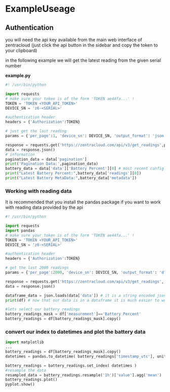 # ExampleUseage

## Authentication

you will need the api key available from the main web interface of zentracloud (just click the api button in the sidebar and copy the token to your clipboard)

in the following example we will get the latest reading from the given serial number 

**example.py**
```python
#! /usr/bin/python

import requests
# make sure your token is of the form 'TOKEN ae44fa...' !
TOKEN = 'TOKEN <YOUR_API_TOKEN>'
DEVICE_SN = 'z6-<SERIAL>'

#authentication header
headers = {'Authorization':TOKEN}

# just get the last reading
params = {'per_page':1, 'device_sn': DEVICE_SN, 'output_format': 'json'}

response = requests.get('https://zentracloud.com/api/v3/get_readings',params=params,headers=headers)
data = response.json()
# information
pagination_data = data['pagination']
print('Pagination Data:',pagination_data)
battery_data = data['data']['Battery Percent'][0] # most recent config
print("Latest Battery Percent:",battery_data['readings'][0])
print("Latest Battery MetaData:",battery_data['metadata'])
```

### Working with reading data

It is recommended that you install the pandas package if you want to work with reading data provided by the api

```python
#! /usr/bin/python

import requests
import pandas
# make sure your token is of the form 'TOKEN ae44fa...' !
TOKEN = 'TOKEN <YOUR_API_TOKEN>'
DEVICE_SN = 'z6-<SERIAL>'

#authentication header
headers = {'Authorization':TOKEN}

# get the last 2000 readings
params = {'per_page':2000, 'device_sn': DEVICE_SN, 'output_format': 'df'}

response = requests.get('https://zentracloud.com/api/v3/get_readings', params=params, headers=headers)
data = response.json()

dataframe_data = json.loads(data['data']) # it is a string encoded json payload so you must decode it again 
print(df) # now that our data is in a dataframe it is much easier to work with

#lets select our battery readings
battery_readings_mask = df['measurement']=='Battery Percent'
battery_readings = df[battery_readings_mask].copy()
```

### convert our index to datetimes and plot the battery data

```python
import matplotlib
...
battery_readings = df[battery_readings_mask].copy()
datetimes = pandas.to_datetime( battery_readings['timestamp_utc'], unit='s')

battery_readings = battery_readings.set_index( datetimes )
#resample the data
resampled_data = battery_readings.resample('1h')['value'].agg('mean')
battery_readings.plot()
pyplot.show()
```

